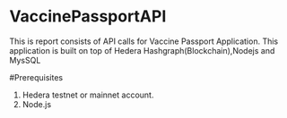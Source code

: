 # VaccinePassportAPI
This is report consists of API calls for Vaccine Passport Application. This application is built on top of Hedera Hashgraph(Blockchain),Nodejs and MysSQL

#Prerequisites
1. Hedera testnet or mainnet account.
2. Node.js

